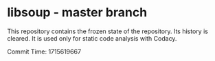 # libsoup - master branch

This repository contains the frozen state of the repository.
Its history is cleared. It is used only for static code
analysis with Codacy.

Commit Time: 1715619667